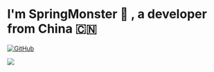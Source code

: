 # I'm SpringMonster 👋 , a developer from China 🇨🇳

[![GitHub](https://img.shields.io/badge/dynamic/json?logo=github&label=GitHub&labelColor=495867&color=495867&query=%24.data.totalSubs&url=https%3A%2F%2Fapi.spencerwoo.com%2Fsubstats%2F%3Fsource%3Dgithub%26queryKey%3Dhayschan&style=flat-square)](https://github.com/springmonster)

![](https://github-readme-stats.vercel.app/api?username={springmonster})
